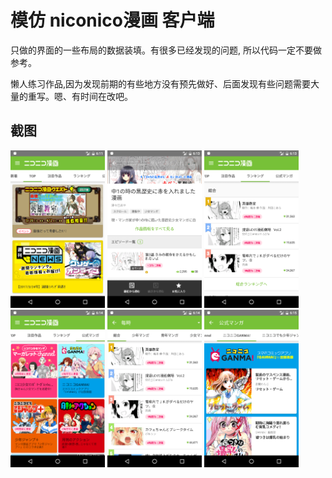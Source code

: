 # 模仿 niconico漫画 客户端

只做的界面的一些布局的数据装填。有很多已经发现的问题, 所以代码一定不要做参考。

懒人练习作品,因为发现前期的有些地方没有预先做好、后面发现有些问题需要大量的重写。嗯、有时间在改吧。

## 截图

<img width='30%' src='cap/device-2017-03-26-181212.png'>
<img width='30%' src='cap/device-2017-03-26-181332.png'>
<img width='30%' src='cap/device-2017-03-26-181358.png'>
<img width='30%' src='cap/device-2017-03-26-181411.png'>
<img width='30%' src='cap/device-2017-03-26-181442.png'>
<img width='30%' src='cap/device-2017-03-26-181524.png'>

